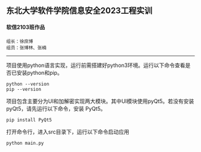 ## 东北大学软件学院信息安全2023工程实训

#### 软信2103班作品

    组长：徐庶博
    组员：张博林、张楠

-------------------------------------------------------
  项目使用python语言实现，运行前需搭建好python3环境。运行以下命令查看是否已安装python和pip。
  ```
  python --version
  pip --version
  ```
  项目包含主要分为UI和加解密实现两大模块。其中UI模块使用pyQt5。若没有安装pyQt5，请先运行以下命令，安装
PyQt5。
  ```
  pip install PyQt5
  ```
  打开命令行，进入src目录下，运行以下命令启动应用
  ```
  python main.py
  ```
